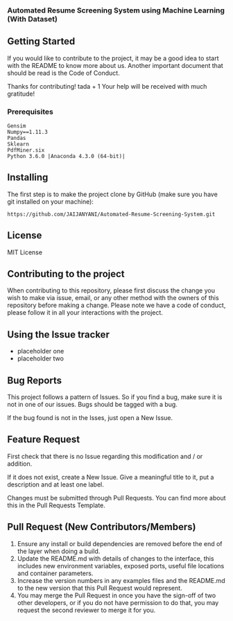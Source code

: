 ### Automated Resume Screening System using Machine Learning (With Dataset)


## Getting Started


If you would like to contribute to the project, it may be a good idea to start with the README to know more about us. Another important document that should be read is the Code of Conduct.

Thanks for contributing! tada + 1 Your help will be received with much gratitude!

### Prerequisites

	Gensim
	Numpy==1.11.3
	Pandas
	Sklearn
	PdfMiner.six
	Python 3.6.0 |Anaconda 4.3.0 (64-bit)|

## Installing


The first step is to make the project clone by GitHub (make sure you have git installed on your machine):

``https://github.com/JAIJANYANI/Automated-Resume-Screening-System.git``


## License
 MIT License

## Contributing to the project

When contributing to this repository, please first discuss the change you wish to make via issue,
email, or any other method with the owners of this repository before making a change. 
Please note we have a code of conduct, please follow it in all your interactions with the project.

## Using the Issue tracker
- placeholder one
- placeholder two

## Bug Reports

This project follows a pattern of Issues. So if you find a bug, make sure it is not in one of our issues. Bugs should be tagged with a bug.

If the bug found is not in the Isses, just open a New Issue.

## Feature Request

First check that there is no Issue regarding this modification and / or addition.

If it does not exist, create a New Issue. Give a meaningful title to it, put a description and at least one label.

Changes must be submitted through Pull Requests. You can find more about this in the Pull Requests Template.

## Pull Request (New Contributors/Members)

1. Ensure any install or build dependencies are removed before the end of the layer when doing a 
   build.
2. Update the README.md with details of changes to the interface, this includes new environment 
   variables, exposed ports, useful file locations and container parameters.
3. Increase the version numbers in any examples files and the README.md to the new version that this
   Pull Request would represent.
4. You may merge the Pull Request in once you have the sign-off of two other developers, or if you 
   do not have permission to do that, you may request the second reviewer to merge it for you.


